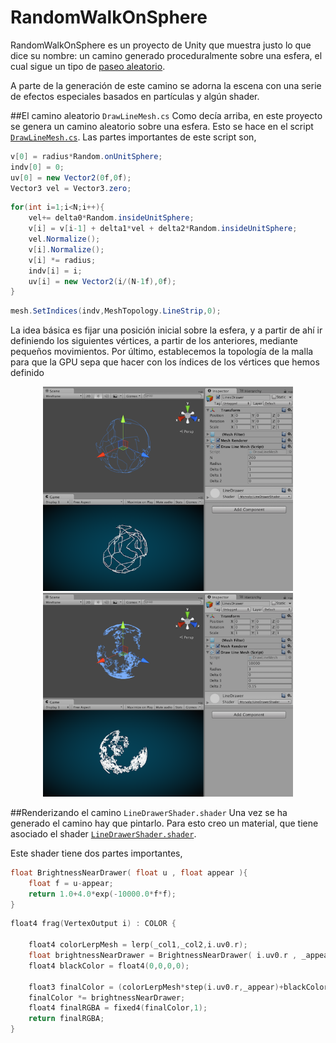 # RandomWalkOnSphere

RandomWalkOnSphere es un proyecto de Unity que muestra justo lo que dice su nombre: un camino generado proceduralmente sobre una esfera, el cual sigue un tipo de [paseo aleatorio](https://en.wikipedia.org/wiki/Random_walk).

A parte de la generación de este camino se adorna la escena con una serie de efectos especiales basados en partículas y algún shader.

##El camino aleatorio `DrawLineMesh.cs`
Como decía arriba, en este proyecto se genera un camino aleatorio sobre una esfera. Esto se hace en el script [`DrawLineMesh.cs`](/Assets/Scripts/DrawLineMesh.cs). Las partes importantes de este script son,

```csharp
v[0] = radius*Random.onUnitSphere;
indv[0] = 0;
uv[0] = new Vector2(0f,0f);
Vector3 vel = Vector3.zero;
```
```csharp
for(int i=1;i<N;i++){
	vel+= delta0*Random.insideUnitSphere;
	v[i] = v[i-1] + delta1*vel + delta2*Random.insideUnitSphere;
	vel.Normalize();
	v[i].Normalize();
	v[i] *= radius;
	indv[i] = i;
	uv[i] = new Vector2(i/(N-1f),0f);
}
```
```csharp
mesh.SetIndices(indv,MeshTopology.LineStrip,0);
```

La idea básica es fijar una posición inicial sobre la esfera, y a partir de ahí ir definiendo los siguientes vértices, a partir de los anteriores, mediante pequeños movimientos. Por último, establecemos la topología de la malla para que la GPU sepa que hacer con los índices de los vértices que hemos definido 

<div align="center">
	<img src="https://github.com/josemorval/RandomWalkOnSphere/blob/master/img/img01.png" width="400">
	<img src="https://github.com/josemorval/RandomWalkOnSphere/blob/master/img/img02.png" width="400">
</div>


##Renderizando el camino `LineDrawerShader.shader`
Una vez se ha generado el camino hay que pintarlo. Para esto creo un material, que tiene asociado el shader [`LineDrawerShader.shader`](/Assets/Material/LineDrawerShader.shader).

Este shader tiene dos partes importantes,
```c
float BrightnessNearDrawer( float u , float appear ){
	float f = u-appear;
	return 1.0+4.0*exp(-10000.0*f*f);
}
```
```c
float4 frag(VertexOutput i) : COLOR {

	float4 colorLerpMesh = lerp(_col1,_col2,i.uv0.r);
	float brightnessNearDrawer = BrightnessNearDrawer( i.uv0.r , _appear );
	float4 blackColor = float4(0,0,0,0);

	float3 finalColor = (colorLerpMesh*step(i.uv0.r,_appear)+blackColor*step(_appear,i.uv0.r)).rgb;
	finalColor *= brightnessNearDrawer;
	float4 finalRGBA = fixed4(finalColor,1);
	return finalRGBA;
}
```

